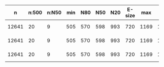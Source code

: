 n      |n:500  |n:N50  |min  |N80  |N50  |N20  |E-size  |max   |sum    |name
---    |---    |---    |---  |---  |---  |---  |---     |---   |---    |---
12641  |20     |9      |505  |570  |598  |993  |720     |1169  |13385  |/home/ke/Desktop/SeqCap/data/raw_assembly/results/combined/combined_k21_cov_default-unitigs.fa
12641  |20     |9      |505  |570  |598  |993  |720     |1169  |13385  |/home/ke/Desktop/SeqCap/data/raw_assembly/results/combined/combined_k21_cov_default-contigs.fa
12641  |20     |9      |505  |570  |598  |993  |720     |1169  |13385  |/home/ke/Desktop/SeqCap/data/raw_assembly/results/combined/combined_k21_cov_default-scaffolds.fa
